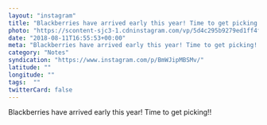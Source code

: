 ```yaml
---
layout: "instagram"
title: "Blackberries have arrived early this year! Time to get picking!!"
photo: "https://scontent-sjc3-1.cdninstagram.com/vp/5d4c295b9279ed1ff4f98bda999641e4/5BEF0E10/t51.2885-15/e35/38081410_302501820327085_1969272634411581440_n.jpg"
date: "2018-08-11T16:55:53+00:00"
meta: "Blackberries have arrived early this year! Time to get picking!!"
category: "Notes"
syndication: "https://www.instagram.com/p/BmWJipMBSMv/"
latitude: ""
longitude: ""
tags:  ""
twitterCard: false
---
```

Blackberries have arrived early this year! Time to get picking!!
